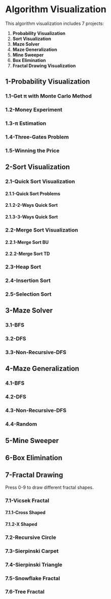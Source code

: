 # Algorithm Visualization

This algorithm visualization includes 7 projects:

1. **Probability Visualization**
2. **Sort Visualization**
3. **Maze Solver**
4. **Maze Generalization**
5. **Mine Sweeper**
6. **Box Elimination**
7. **Fractal Drawing Visualization**

## **1-Probability Visualization**

### 1.1-Get π with Monte Carlo Method

### 1.2-Money Experiment

### 1.3-π Estimation

### 1.4-Three-Gates Problem

### 1.5-Winning the Price

## 2-Sort Visualization

### 2.1-Quick Sort Visualization

#### 2.1.1-Quick Sort Problems

#### 2.1.2-2-Ways Quick Sort

#### 2.1.3-3-Ways Quick Sort

### 2.2-Merge Sort Visualization

#### 2.2.1-Merge Sort BU

#### 2.2.2-Merge Sort TD

### 2.3-Heap Sort

### 2.4-Insertion Sort

### 2.5-Selection Sort

## 3-Maze Solver

### 3.1-BFS

### 3.2-DFS

### 3.3-Non-Recursive-DFS

## 4-Maze Generalization

### 4.1-BFS

### 4.2-DFS

### 4.3-Non-Recursive-DFS

### 4.4-Random

## 5-Mine Sweeper

## 6-Box Elimination

## 7-Fractal Drawing

Press 0-9 to draw different fractal shapes.

### 7.1-Vicsek Fractal

#### 7.1.1-Cross Shaped

#### 7.1.2-X Shaped

### 7.2-Recursive Circle

### 7.3-Sierpinski Carpet

### 7.4-Sierpinski Triangle

### 7.5-Snowflake Fractal

### 7.6-Tree Fractal